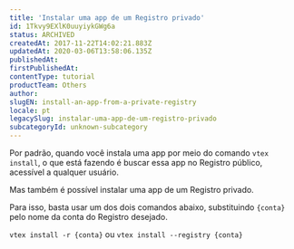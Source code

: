 ```yaml
---
title: 'Instalar uma app de um Registro privado'
id: 1Tkvy9EXlK0uuyiykGWg6a
status: ARCHIVED
createdAt: 2017-11-22T14:02:21.883Z
updatedAt: 2020-03-06T13:58:06.135Z
publishedAt: 
firstPublishedAt: 
contentType: tutorial
productTeam: Others
author: 
slugEN: install-an-app-from-a-private-registry
locale: pt
legacySlug: instalar-uma-app-de-um-registro-privado
subcategoryId: unknown-subcategory
---
```


Por padrão, quando você instala uma app por meio do comando `vtex install`, o que está fazendo é buscar essa app no Registro público, acessível a qualquer usuário.

Mas também é possível instalar uma app de um Registro privado.

Para isso, basta usar um dos dois comandos abaixo, substituindo `{conta}` pelo nome da conta do Registro desejado.

`vtex install -r {conta}` ou `vtex install --registry {conta}`
